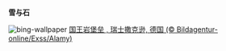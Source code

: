 
**雪与石**

![bing-wallpaper](https://www.bing.com/th?id=OHR.FestungKonigsteinElbsandsteingebirge_ZH-CN2192655745_1920x1080.jpg)
[国王岩堡垒 , 瑞士撒克逊, 德国 (© Bildagentur-online/Exss/Alamy)](https://www.bing.com/search?q=%E5%9B%BD%E7%8E%8B%E5%B2%A9%E5%A0%A1%E5%9E%92&amp;form=hpcapt&amp;mkt=zh-cn)
  